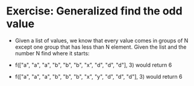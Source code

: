 # Exercise: Generalized find the odd value

* Given a list of values, we know that every value comes in groups of N except one group that has less than N element. Given the list and the number N find where it starts:

* f(["a", "a", "a", "b", "b", "b", "x", "d", "d", "d"], 3)  would return 6
* f(["a", "a", "a", "b", "b", "b", "x", "y", "d", "d", "d"], 3)  would return 6


